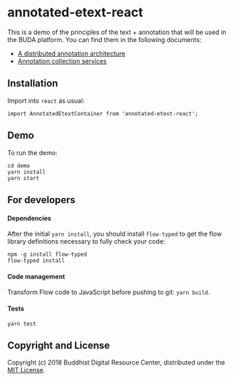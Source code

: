# annotated-etext-react

This is a demo of the principles of the text + annotation that will be used in the BUDA platform. You can find them in the following documents:

- [A distributed annotation architecture](https://docs.google.com/document/d/1iwriN1UMBIBQke4i0KIZu4N7JUuN1R5sH5sU9zqLKAI/edit?usp=sharing)
- [Annotation collection services](https://docs.google.com/document/d/1hu6bpQ0P8r87qXUMlfpToAjA0Db8ISADIZVUkJ66XSk/edit?usp=sharing)

## Installation

Import into `react` as usual:

```import AnnotatedEtextContainer from 'annotated-etext-react';```

## Demo

To run the demo:

```
cd demo
yarn install
yarn start
```

## For developers

#### Dependencies

After the initial `yarn install`, you should install `flow-typed` to get the flow library definitions necessary to fully check your code:

```
npm -g install flow-typed
flow-typed install
```

#### Code management

Transform Flow code to JavaScript before pushing to git: `yarn build`.

#### Tests

```
yarn test
```

## Copyright and License

Copyright (c) 2018 Buddhist Digital Resource Center, distributed under the [MIT License](LICENSE).

